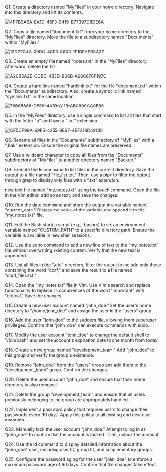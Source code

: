 Q1. Create a directory named "MyFiles" in your home directory. Navigate into this directory and list its contents.
 
 ![4F7B9A6A-EA1D-45F0-9419-B77397D8DE6A](https://github.com/simranpopli05/basic-linux/assets/153719945/f8c5ed0b-f8ab-4875-91a6-feafff18be80)

Q2. Copy a file named "document.txt" from your home directory to the "MyFiles" directory. Move the file to a subdirectory named "Documents" within "MyFiles."

![13D77C4A-09BC-40D3-8603-1F1BEAEB8A3E](https://github.com/simranpopli05/basic-linux/assets/153719945/a8b7543d-15af-4dc9-ac1f-7da4f0ad5bdf)

Q3. Create an empty file named "notes.txt" in the "MyFiles" directory. Afterward, delete the file.

![A20B5A2E-CCBC-4B3D-806B-A606670F197C](https://github.com/simranpopli05/basic-linux/assets/153719945/5705b172-ad35-4d65-8d60-3bc9868f84c1)

Q4. Create a hard link named "hardlink.txt" for the file "document.txt" within the "Documents" subdirectory. Also, create a symbolic link named "symlink.txt" in the same location.

![76B65886-DF59-4A59-A115-AB0699CC9E85](https://github.com/simranpopli05/basic-linux/assets/153719945/ceb9efa6-c7fe-4ed2-bd8f-438afd6b6ce9)

Q5. In the "MyFiles" directory, use a single command to list all files that start with the letter "a" and have a ".txt" extension.

![CE5CF99A-69F5-4255-8E67-4EF218D49CB1](https://github.com/simranpopli05/basic-linux/assets/153719945/08fe996a-9e25-44d4-b000-b90a116f128b)

 Q6. Rename all files in the "Documents" subdirectory of "MyFiles" with a ".bak" extension. Ensure the original file names are preserved.

 Q7. Use a wildcard character to copy all files from the "Documents" subdirectory of "MyFiles" to another directory named "Backup."

 Q8. Execute the ls command to list files in the current directory. Save the output to a file named "file_list.txt." Then, use a pipe to filter the output through grep to display only files with a ".txt" extension.

 new text file named "my_notes.txt" using the touch command. Open the file in the Vim editor, add some text, and save the changes.

 Q10. Run the date command and store the output in a variable named "current_date." Display the value of the variable and append it to the "my_notes.txt" file.

 Q11. Edit the Bash startup script (e.g., .bashrc) to set an environment variable named "CUSTOM_PATH" to a specific directory path. Ensure the variable is available in new shell sessions.

 Q12. Use the echo command to add a new line of text to the "my_notes.txt" file without overwriting existing content. Verify that the new text is appended.

Q13. List all files in the "/etc" directory, filter the output to include only those containing the word "conf," and save the result to a file named "conf_files.txt."

Q14. Open the "my_notes.txt" file in Vim. Use Vim's search and replace functionality to replace all occurrences of the word "important" with "critical." Save the changes.

Q15.Create a new user account named "john_doe." Set the user's home directory to "/home/john_doe" and assign the user to the "users" group.

Q16. Add the user "john_doe" to the sudoers file, allowing them superuser privileges. Confirm that "john_doe" can execute commands with sudo.

Q17. Modify the user account "john_doe" to change the default shell to "/bin/bash" and set the account's expiration date to one month from today.

Q18. Create a new group named "development_team." Add "john_doe" to this group and verify the group's existence.

Q19. Remove "john_doe" from the "users" group and add them to the "development_team" group. Confirm the changes.

Q20. Delete the user account "john_doe" and ensure that their home directory is also removed

Q21. Delete the group "development_team" and ensure that all users previously belonging to the group are appropriately handled.

Q22. Implement a password policy that requires users to change their passwords every 90 days. Apply this policy to all existing and new user accounts.

Q23. Manually lock the user account "john_doe." Attempt to log in as "john_doe" to confirm that the account is locked. Then, unlock the account.

Q24. Use the id command to display detailed information about the "john_doe" user, including user ID, group ID, and supplementary groups.

Q25. Configure the password aging for the user "john_doe" to enforce a maximum password age of 60 days. Confirm that the changes take effect.





